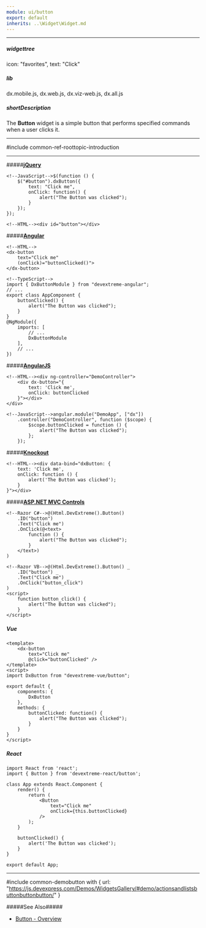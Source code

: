 ```yaml
---
module: ui/button
export: default
inherits: ..\Widget\Widget.md
---
```

---
##### widgettree
icon: "favorites",
text: "Click"

##### lib
dx.mobile.js, dx.web.js, dx.viz-web.js, dx.all.js

##### shortDescription
The **Button** widget is a simple button that performs specified commands when a user clicks it.

---
#include common-ref-roottopic-introduction

---
#####[**jQuery**](/concepts/00%20Getting%20Started/10%20Widget%20Basics%20-%20jQuery/01%20Create%20and%20Configure%20a%20Widget.md '/Documentation/Guide/Getting_Started/Widget_Basics_-_jQuery/Create_and_Configure_a_Widget/')  

    <!--JavaScript-->$(function () {
        $("#button").dxButton({
            text: "Click me",
            onClick: function() {
                alert("The Button was clicked");
            }
        });
    });

    <!--HTML--><div id="button"></div>

#####[**Angular**](/concepts/00%20Getting%20Started/15%20Widget%20Basics%20-%20Angular/01%20Create%20and%20Configure%20a%20Widget.md '/Documentation/Guide/Getting_Started/Widget_Basics_-_Angular/Create_and_Configure_a_Widget/')  

    <!--HTML-->
    <dx-button
        text="Click me"
        (onClick)="buttonClicked()">
    </dx-button>

    <!--TypeScript-->
    import { DxButtonModule } from "devextreme-angular";
    // ...
    export class AppComponent {
        buttonClicked() {
            alert("The Button was clicked");
        }
    }
    @NgModule({
        imports: [
            // ...
            DxButtonModule
        ],
        // ...
    })

#####[**AngularJS**](/concepts/00%20Getting%20Started/20%20Widget%20Basics%20-%20AngularJS/01%20Create%20and%20Configure%20a%20Widget.md '/Documentation/Guide/Getting_Started/Widget_Basics_-_AngularJS/Create_and_Configure_a_Widget/')  

    <!--HTML--><div ng-controller="DemoController">
        <div dx-button="{
            text: 'Click me',
            onClick: buttonClicked
        }"></div>
    </div>

    <!--JavaScript-->angular.module("DemoApp", ["dx"])
        .controller("DemoController", function ($scope) {
            $scope.buttonClicked = function () {
                alert("The Button was clicked");
            };
        });

#####[**Knockout**](/concepts/00%20Getting%20Started/25%20Widget%20Basics%20-%20Knockout/01%20Create%20and%20Configure%20a%20Widget.md '/Documentation/Guide/Getting_Started/Widget_Basics_-_Knockout/Create_and_Configure_a_Widget/')  

    <!--HTML--><div data-bind="dxButton: {
        text: 'Click me',
        onClick: function () {
            alert('The Button was clicked');
        }
    }"></div>

#####[**ASP.NET MVC Controls**](/Documentation/Guide/ASP.NET_MVC_Controls/Fundamentals/#Creating_a_Widget)

    <!--Razor C#-->@(Html.DevExtreme().Button()
        .ID("button")
        .Text("Click me")
        .OnClick(@<text>
            function () {
                alert("The Button was clicked");
            }
        </text>)
    )

    <!--Razor VB-->@(Html.DevExtreme().Button() _
        .ID("button") _
        .Text("Click me") _
        .OnClick("button_click")
    )
    <script>
        function button_click() {
            alert("The Button was clicked");
        }
    </script>

##### Vue

    <template>
        <dx-button
            text="Click me"
            @click="buttonClicked" />
    </template>
    <script>
    import DxButton from "devextreme-vue/button";

    export default {
        components: {
            DxButton
        },
        methods: {
            buttonClicked: function() {
                alert("The Button was clicked");
            }
        }
    }
    </script>

##### React

    import React from 'react';
    import { Button } from 'devextreme-react/button';

    class App extends React.Component {
        render() {
            return (
                <Button
                    text="Click me"
                    onClick={this.buttonClicked}
                />  
            );
        }

        buttonClicked() {
            alert('The Button was clicked');
        }
    }

    export default App;

---

#include common-demobutton with {
    url: "https://js.devexpress.com/Demos/WidgetsGallery/#demo/actionsandlistsbuttonbuttonbutton/"
}

#####See Also#####
- [Button - Overview](/concepts/05%20Widgets/Button/00%20Overview.md '/Documentation/Guide/Widgets/Button/Overview/')